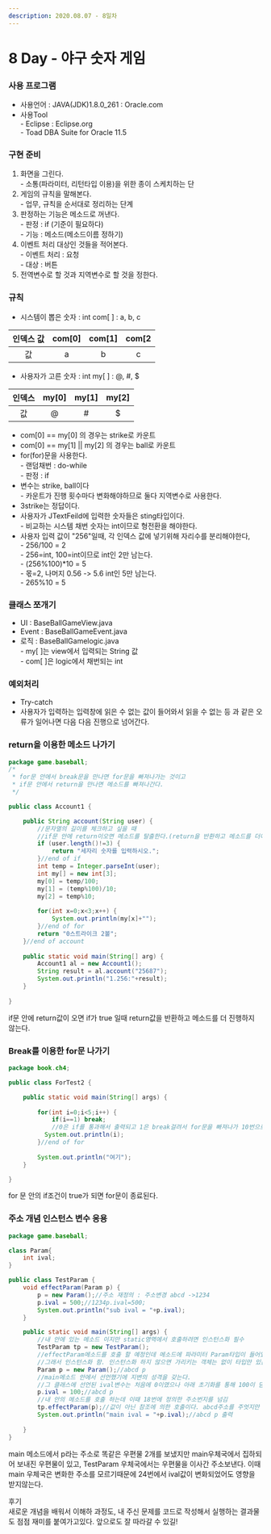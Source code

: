 ```yaml
---
description: 2020.08.07 - 8일차
---
```


# 8 Day - 야구 숫자 게임

### 사용 프로그램

* 사용언어 : JAVA(JDK)1.8.0\_261 : Oracle.com
* 사용Tool \
  \- Eclipse : Eclipse.org\
  \- Toad DBA Suite for Oracle 11.5

### 구현 준비

1. 화면을 그린다.\
   \- 소통(파라미터, 리턴타입 이용)을 위한 종이 스케치하는 단
2. 게임의 규칙을 말해본다.\
   \- 업무, 규칙을 순서대로 정리하는 단계
3. 판정하는 기능은 메소드로 꺼낸다.\
   \- 판정 : if (기준이 필요하다)\
   \- 기능 : 메소드(메소드이름 정하기) 
4. 이벤트 처리 대상인 것들을 적어본다.\
   \- 이벤트 처리 : 요청\
   \- 대상 : 버튼
5. 전역변수로 할 것과 지역변수로 할 것을 정한다.

### 규칙

* 시스템이 뽑은 숫자 : int com\[ ]  : a, b, c

| 인덱스 값 | com\[0] | com\[1] | com\[2 |
| :---: | :-----: | :-----: | :----: |
|   값   |    a    |    b    |    c   |

* 사용자가 고른 숫자 : int my\[ ]  : @, #, $ 

| 인덱스  | my\[0] | my\[1] | my\[2] |
| :--: | :----: | :----: | :----: |
|   값  |    @   |    #   |    $   |

* com\[0] == my\[0] 의 경우는 strike로 카운트
* com\[0] == my\[1] || my\[2] 의 경우는 ball로 카운트
* for(for)문을 사용한다.\
  \- 랜덤채번 : do-while\
  \- 판정 : if
* 변수는 strike, ball이다\
  \- 카운트가 진행 횟수마다 변화해야하므로 둘다 지역변수로 사용한다.
* 3strike는 정답이다.
* 사용자가 JTextFeild에 입력한 숫자들은 sting타입이다.\
  \- 비교하는 시스템 채번 숫자는 int이므로 형전환을 해야한다.
* 사용자 입력 값이 "256"일때, 각 인덱스 값에 넣기위해 자리수를 분리해야한다,\
  \- 256/100 = 2\
  \- 256=int, 100=int이므로 int인 2만 남는다.\
  \- (256%100)\*10 = 5\
  \- 몫=2, 나머지 0.56 -> 5.6 int인 5만 남는다.\
  \- 265%10 = 5

### 클래스 쪼개기

* UI       : BaseBallGameView.java
* Event : BaseBallGameEvent.java
* 로직  : BaseBallGamelogic.java\
  \- my\[ ]는 view에서 입력되는 String 값\
  \- com\[ ]은 logic에서 채번되는 int  

### 예외처리

* Try-catch
* 사용자가 입력하는 입력창에 읽은 수 없는 값이 들어와서 읽을 수 없는 등 과 같은 오류가 일어나면 다음 다음 진행으로 넘어간다.

### return을 이용한 메소드 나가기

```java
package game.baseball;
/*
 * for문 안에서 break문을 만나면 for문을 빠져나가는 것이고
 * if문 안에서 return을 만나면 메소드를 빠져나간다.
 */

public class Account1 {

	public String account(String user) {
		//문자열의 길이를 체크하고 싶을 때
		//if문 안에 return이오면 메소드를 탈출한다.(return을 반환하고 메소드를 더이상 진행하지 않는다.)
		if (user.length()!=3) {
			return "세자리 숫자를 입력하시오.";
		}//end of if		
		int temp = Integer.parseInt(user);
		int my[] = new int[3];
		my[0] = temp/100;
		my[1] = (temp%100)/10;
		my[2] = temp%10;
		 
		for(int x=0;x<3;x++) {
			System.out.println(my[x]+"");
		}//end of for
		return "0스트라이크 2볼";
	}//end of account 
	
	public static void main(String[] arg) {
		Account1 al = new Account1();
		String result = al.account("25687");
		System.out.println("1.256:"+result);
	}
	
}

```

if문 안에 return값이 오면 if가 true 일때 return값을 반환하고 메소드를 더 진행하지 않는다.

### Break를 이용한 for문 나가기

```java
package book.ch4;

public class ForTest2 {

	public static void main(String[] args) {
		
		for(int i=0;i<5;i++) {
			if(i==1) break;
			//0은 if를 통과해서 출력되고 1은 break걸려서 for문을 빠져나가 10번으로 진행된다.
		  System.out.println(i);
		}//end of for
		
		System.out.println("여기");
	}

}

```

for 문 안의 if조건이 true가 되면 for문이 종료된다.

### 주소 개념 인스턴스 변수 응용

```java
package game.baseball;

class Param{
	int ival;
}

public class TestParam {
	void effectParam(Param p) {
		p = new Param();//주소 재정의 : 주소변경 abcd ->1234
		p.ival = 500;//1234p.ival=500;
		System.out.println("sub ival = "+p.ival);
	}

	public static void main(String[] args) {
		//내 안에 있는 메소드 이지만 static영역에서 호출하려면 인스턴스화 필수
		TestParam tp = new TestParam();
		//effectParam메소드를 호출 할 예정인데 메소드에 파라미터 Param타입이 들어있음.
		//그래서 인스턴스화 함. 인스턴스화 하지 않으면 가리키는 객체는 없이 타입만 있는 것이다.
		Param p = new Param();//abcd p
		//main메소드 안에서 선언했기에 지변의 성격을 갖는다.
		//그 클래스에 선언된 ival변수는 처음에 0이였으나 아래 초기화를 통해 100이 담겼다.
		p.ival = 100;//abcd p
		//내 안의 메소드를 호출 하는데 이때 18번에 정의한 주소번지를 넘김
		tp.effectParam(p);//값이 아닌 참조에 의한 호출이다. abcd주소를 주엇지만 1234로 이사를감
		System.out.println("main ival = "+p.ival);//abcd p 출력
 
	}
}
```

main 메소드에서 p라는 주소로 똑같은 우편물 2개를 보냈지만 main우체국에서 집하되어 보내진 우편물이 있고, TestParam 우체국에서는 우편물을 이사간 주소보낸다. 이때 main 우체국은 변화한 주소를 모르기때문에 24번에서 ival값이 변화되었어도 영향을 받지않는다. 

후기\
새로운 개념을 배워서 이해하 과정도, 내 주신 문제를 코드로 작성해서 실행하는 결과물도 점점 재미를 붙여가고있다. 앞으로도 잘 따라갈 수 있길!
